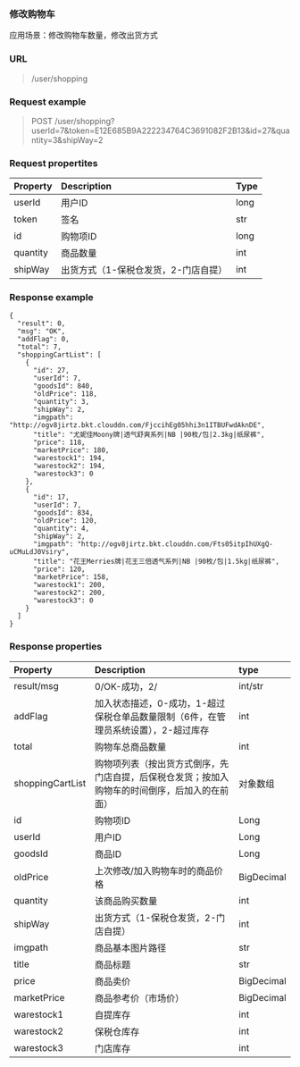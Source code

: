 ### 修改购物车

应用场景：修改购物车数量，修改出货方式

### URL

> /user/shopping

### Request example

> POST /user/shopping?userId=7&token=E12E685B9A222234764C3691082F2B13&id=27&quantity=3&shipWay=2

### Request propertites

| **Property** | **Description** | **Type** |
| :--- | :--- | :--- |
| userId | 用户ID | long |
| token | 签名 | str |
| id | 购物项ID | long |
| quantity | 商品数量 | int |
| shipWay | 出货方式（1-保税仓发货，2-门店自提） | int |

### Response example

```
{
  "result": 0,
  "msg": "OK",
  "addFlag": 0,
  "total": 7,
  "shoppingCartList": [
    {
      "id": 27,
      "userId": 7,
      "goodsId": 840,
      "oldPrice": 118,
      "quantity": 3,
      "shipWay": 2,
      "imgpath": "http://ogv8jirtz.bkt.clouddn.com/FjccihEg05hhi3n1ITBUFwdAknDE",
      "title": "尤妮佳Moony牌|透气舒爽系列|NB |90枚/包|2.3kg|纸尿裤",
      "price": 118,
      "marketPrice": 180,
      "warestock1": 194,
      "warestock2": 194,
      "warestock3": 0
    },
    {
      "id": 17,
      "userId": 7,
      "goodsId": 834,
      "oldPrice": 120,
      "quantity": 4,
      "shipWay": 2,
      "imgpath": "http://ogv8jirtz.bkt.clouddn.com/Fts05itpIhUXgQ-uCMuLdJ0Vsiry",
      "title": "花王Merries牌|花王三倍透气系列|NB |90枚/包|1.5kg|纸尿裤",
      "price": 120,
      "marketPrice": 158,
      "warestock1": 200,
      "warestock2": 200,
      "warestock3": 0
    }
  ]
}
```

### Response properties

| **Property** | **Description** | **type** |
| :--- | :--- | :--- |
| result/msg | 0/OK-成功，2/ | int/str |
| addFlag | 加入状态描述，0-成功，1-超过保税仓单品数量限制（6件，在管理员系统设置），2-超过库存 | int |
| total | 购物车总商品数量 | int |
| shoppingCartList | 购物项列表（按出货方式倒序，先门店自提，后保税仓发货；按加入购物车的时间倒序，后加入的在前面） | 对象数组 |
| id | 购物项ID | Long |
| userId | 用户ID | Long |
| goodsId | 商品ID | Long |
| oldPrice | 上次修改/加入购物车时的商品价格 | BigDecimal |
| quantity | 该商品购买数量 | int |
| shipWay | 出货方式（1-保税仓发货，2-门店自提） | int |
| imgpath | 商品基本图片路径 | str |
| title | 商品标题 | str |
| price | 商品卖价 | BigDecimal |
| marketPrice | 商品参考价（市场价） | BigDecimal |
| warestock1 | 自提库存 | int |
| warestock2 | 保税仓库存 | int |
| warestock3 | 门店库存 | int |



